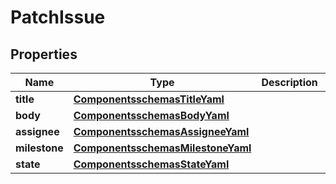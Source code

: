 # PatchIssue

## Properties
Name | Type | Description | Notes
------------ | ------------- | ------------- | -------------
**title** | [**ComponentsschemasTitleYaml**](ComponentsschemasTitleYaml.md) |  |  [optional]
**body** | [**ComponentsschemasBodyYaml**](ComponentsschemasBodyYaml.md) |  |  [optional]
**assignee** | [**ComponentsschemasAssigneeYaml**](ComponentsschemasAssigneeYaml.md) |  |  [optional]
**milestone** | [**ComponentsschemasMilestoneYaml**](ComponentsschemasMilestoneYaml.md) |  |  [optional]
**state** | [**ComponentsschemasStateYaml**](ComponentsschemasStateYaml.md) |  |  [optional]
